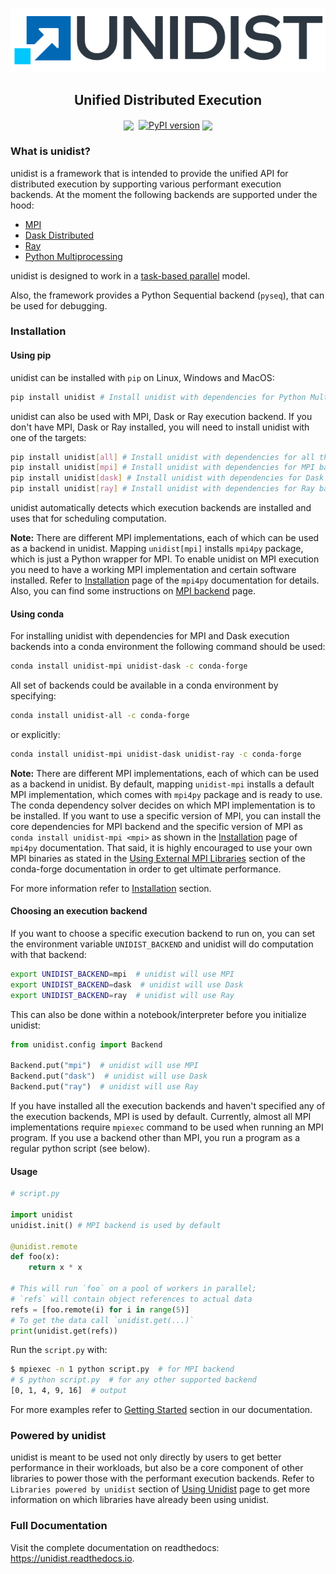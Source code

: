 <p align="center">
    <a href="https://unidist.readthedocs.io"><img alt="" src="https://github.com/modin-project/unidist/blob/d17f0da551846277c9d56a7f5e7d8f244c09d660/docs/img/unidist-logo-simple-628x128.png?raw=true"></a>
</p>
<h2 align="center">Unified Distributed Execution</h2>

<p align="center">
<a href="https://github.com/modin-project/unidist/actions"><img src="https://github.com/modin-project/unidist/actions/workflows/ci.yml/badge.svg" align="center"></a>
<a href="https://unidist.readthedocs.io/en/latest/?badge=latest"><img alt="" src="https://readthedocs.org/projects/unidist/badge/?version=latest" align="center"></a>
<a href="https://pypi.org/project/unidist/"><img src="https://badge.fury.io/py/unidist.svg" alt="PyPI version" align="center"></a>
<a href="https://pepy.tech/project/unidist"><img src="https://static.pepy.tech/personalized-badge/unidist?period=total&units=international_system&left_color=black&right_color=blue&left_text=Downloads" align="center"></a>
</p>

### What is unidist?

unidist is a framework that is intended to provide the unified API for distributed execution by supporting various performant execution backends. At the moment the following backends are supported under the hood:

* [MPI](https://www.mpi-forum.org/)
* [Dask Distributed](https://distributed.dask.org/en/latest/)
* [Ray](https://docs.ray.io/en/master/index.html)
* [Python Multiprocessing](https://docs.python.org/3/library/multiprocessing.html)

unidist is designed to work in a [task-based parallel](https://en.wikipedia.org/wiki/Task_parallelism) model.

Also, the framework provides a Python Sequential backend (`pyseq`), that can be used for debugging.

### Installation

#### Using pip

unidist can be installed with `pip` on Linux, Windows and MacOS:

```bash
pip install unidist # Install unidist with dependencies for Python Multiprocessing and Python Sequential backends
```

unidist can also be used with MPI, Dask or Ray execution backend.
If you don't have MPI, Dask or Ray installed, you will need to install unidist with one of the targets:

```bash
pip install unidist[all] # Install unidist with dependencies for all the backends
pip install unidist[mpi] # Install unidist with dependencies for MPI backend
pip install unidist[dask] # Install unidist with dependencies for Dask backend
pip install unidist[ray] # Install unidist with dependencies for Ray backend
```

unidist automatically detects which execution backends are installed and uses that for scheduling computation.

**Note:** There are different MPI implementations, each of which can be used as a backend in unidist.
Mapping `unidist[mpi]` installs `mpi4py` package, which is just a Python wrapper for MPI.
To enable unidist on MPI execution you need to have a working MPI implementation and certain software installed.
Refer to [Installation](https://mpi4py.readthedocs.io/en/latest/install.html) page of the `mpi4py` documentation for details.
Also, you can find some instructions on [MPI backend](https://unidist.readthedocs.io/en/latest/optimization_notes/mpi.html) page.

#### Using conda

For installing unidist with dependencies for MPI and Dask execution backends into a conda environment
the following command should be used:

```bash
conda install unidist-mpi unidist-dask -c conda-forge
```

All set of backends could be available in a conda environment by specifying:

```bash
conda install unidist-all -c conda-forge
```

or explicitly:

```bash
conda install unidist-mpi unidist-dask unidist-ray -c conda-forge
```

**Note:** There are different MPI implementations, each of which can be used as a backend in unidist.
By default, mapping `unidist-mpi` installs a default MPI implementation, which comes with `mpi4py` package and is ready to use.
The conda dependency solver decides on which MPI implementation is to be installed. If you want to use a specific version of MPI,
you can install the core dependencies for MPI backend and the specific version of MPI as `conda install unidist-mpi <mpi>`
as shown in the [Installation](https://mpi4py.readthedocs.io/en/latest/install.html)
page of `mpi4py` documentation. That said, it is highly encouraged to use your own MPI binaries as stated in the
[Using External MPI Libraries](https://conda-forge.org/docs/user/tipsandtricks.html#using-external-message-passing-interface-mpi-libraries)
section of the conda-forge documentation in order to get ultimate performance.

For more information refer to [Installation](https://unidist.readthedocs.io/en/latest/installation.html) section.

#### Choosing an execution backend

If you want to choose a specific execution backend to run on,
you can set the environment variable `UNIDIST_BACKEND` and unidist will do computation with that backend:

```bash
export UNIDIST_BACKEND=mpi  # unidist will use MPI
export UNIDIST_BACKEND=dask  # unidist will use Dask
export UNIDIST_BACKEND=ray  # unidist will use Ray
```

This can also be done within a notebook/interpreter before you initialize unidist:

```python
from unidist.config import Backend

Backend.put("mpi")  # unidist will use MPI
Backend.put("dask")  # unidist will use Dask
Backend.put("ray")  # unidist will use Ray
```

If you have installed all the execution backends and haven't specified any of the execution backends, MPI is used by default.
Currently, almost all MPI implementations require ``mpiexec`` command to be used when running an MPI program.
If you use a backend other than MPI, you run a program as a regular python script (see below).

#### Usage

```python
# script.py

import unidist
unidist.init() # MPI backend is used by default

@unidist.remote
def foo(x):
    return x * x

# This will run `foo` on a pool of workers in parallel;
# `refs` will contain object references to actual data
refs = [foo.remote(i) for i in range(5)]
# To get the data call `unidist.get(...)`
print(unidist.get(refs))
```

Run the `script.py` with:

```bash
$ mpiexec -n 1 python script.py  # for MPI backend
# $ python script.py  # for any other supported backend
[0, 1, 4, 9, 16]  # output
```

For more examples refer to [Getting Started](https://unidist.readthedocs.io/en/latest/getting_started.html) section
in our documentation.

### Powered by unidist

unidist is meant to be used not only directly by users to get better performance in their workloads,
but also be a core component of other libraries to power those with the performant execution backends.
Refer to `Libraries powered by unidist` section of [Using Unidist](https://unidist.readthedocs.io/en/latest/using_unidist/index.html) page
to get more information on which libraries have already been using unidist.

### Full Documentation

Visit the complete documentation on readthedocs: https://unidist.readthedocs.io.
